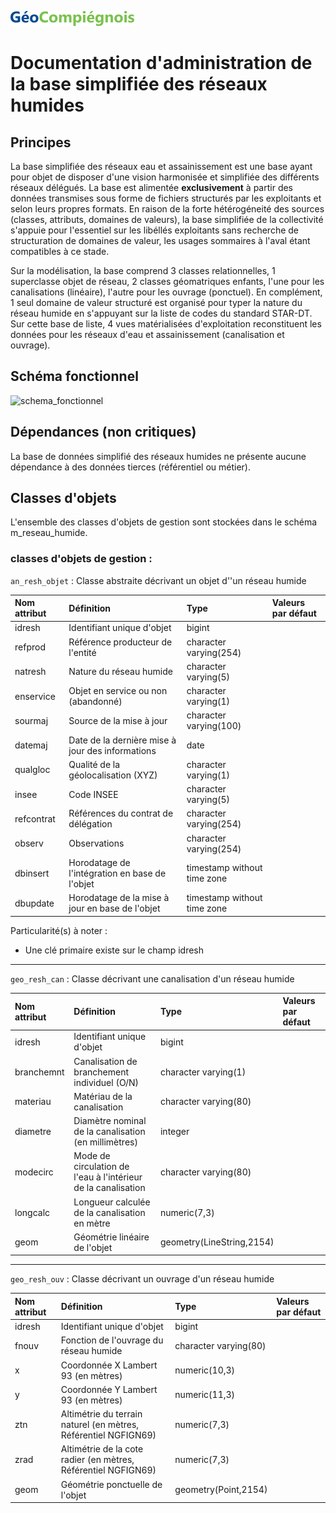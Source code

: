 ![picto](https://github.com/sigagglocompiegne/orga_gest_igeo/blob/master/doc/img/geocompiegnois_2020_reduit_v2.png)

# Documentation d'administration de la base simplifiée des réseaux humides

## Principes

La base simplifiée des réseaux eau et assainissement est une base ayant pour objet de disposer d'une vision harmonisée et simplifiée des différents réseaux délégués.
La base est alimentée **exclusivement** à partir des données transmises sous forme de fichiers structurés par les exploitants et selon leurs propres formats.
En raison de la forte hétérogéneité des sources (classes, attributs, domaines de valeurs), la base simplifiée de la collectivité s'appuie pour l'essentiel sur les libéllés exploitants sans recherche de structuration de domaines de valeur, les usages sommaires à l'aval étant compatibles à ce stade.

Sur la modélisation, la base comprend 3 classes relationnelles, 1 superclasse objet de réseau, 2 classes géomatriques enfants, l'une pour les canalisations (linéaire), l'autre pour les ouvrage (ponctuel). En complément, 1 seul domaine de valeur structuré est organisé pour typer la nature du réseau humide en s'appuyant sur la liste de codes du standard STAR-DT. Sur cette base de liste, 4 vues matérialisées d'exploitation reconstituent les données pour les réseaux d'eau et assainissement (canalisation et ouvrage).

## Schéma fonctionnel

![schema_fonctionnel](img/schema_fonctionnel_resh_light.png)

## Dépendances (non critiques)

La base de données simplifié des réseaux humides ne présente aucune dépendance à des données tierces (référentiel ou métier).

## Classes d'objets

L'ensemble des classes d'objets de gestion sont stockées dans le schéma m_reseau_humide.

 ### classes d'objets de gestion :
  
   `an_resh_objet` : Classe abstraite décrivant un objet d''un réseau humide
   
|Nom attribut | Définition | Type | Valeurs par défaut |
|:---|:---|:---|:---|
|idresh|Identifiant unique d'objet|bigint| |
|refprod|Référence producteur de l'entité|character varying(254)| |
|natresh|Nature du réseau humide|character varying(5)| |
|enservice|Objet en service ou non (abandonné)|character varying(1)| |
|sourmaj|Source de la mise à jour|character varying(100)| |
|datemaj|Date de la dernière mise à jour des informations|date| |
|qualgloc|Qualité de la géolocalisation (XYZ)|character varying(1)| |
|insee|Code INSEE|character varying(5)| |
|refcontrat|Références du contrat de délégation|character varying(254)| |
|observ|Observations|character varying(254)| |
|dbinsert|Horodatage de l'intégration en base de l'objet|timestamp without time zone| |
|dbupdate|Horodatage de la mise à jour en base de l'objet|timestamp without time zone| |

Particularité(s) à noter :
* Une clé primaire existe sur le champ idresh
---

   `geo_resh_can` : Classe décrivant une canalisation d'un réseau humide

|Nom attribut | Définition | Type | Valeurs par défaut |
|:---|:---|:---|:---|
|idresh|Identifiant unique d'objet|bigint| |
|branchemnt|Canalisation de branchement individuel (O/N)|character varying(1)| |
|materiau|Matériau de la canalisation|character varying(80)| |
|diametre|Diamètre nominal de la canalisation (en millimètres)|integer| |
|modecirc|Mode de circulation de l'eau à l'intérieur de la canalisation|character varying(80)| |
|longcalc|Longueur calculée de la canalisation en mètre|numeric(7,3)| |
|geom|Géométrie linéaire de l'objet|geometry(LineString,2154)| |

---

   `geo_resh_ouv` : Classe décrivant un ouvrage d'un réseau humide

|Nom attribut | Définition | Type | Valeurs par défaut |
|:---|:---|:---|:---|
|idresh|Identifiant unique d'objet|bigint| |
|fnouv|Fonction de l'ouvrage du réseau humide|character varying(80)| |
|x|Coordonnée X Lambert 93 (en mètres)|numeric(10,3)| |
|y|Coordonnée Y Lambert 93 (en mètres)|numeric(11,3)| |
|ztn|Altimétrie du terrain naturel (en mètres, Référentiel NGFIGN69)|numeric(7,3)| |
|zrad|Altimétrie de la cote radier (en mètres, Référentiel NGFIGN69)|numeric(7,3)| |
|geom|Géométrie ponctuelle de l'objet|geometry(Point,2154)| |

